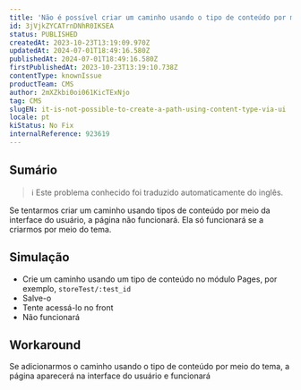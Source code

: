 ```yaml
---
title: 'Não é possível criar um caminho usando o tipo de conteúdo por meio da interface do usuário'
id: 3jVjkZYCATrnDNhR0IKSEA
status: PUBLISHED
createdAt: 2023-10-23T13:19:09.970Z
updatedAt: 2024-07-01T18:49:16.580Z
publishedAt: 2024-07-01T18:49:16.580Z
firstPublishedAt: 2023-10-23T13:19:10.738Z
contentType: knownIssue
productTeam: CMS
author: 2mXZkbi0oi061KicTExNjo
tag: CMS
slugEN: it-is-not-possible-to-create-a-path-using-content-type-via-ui
locale: pt
kiStatus: No Fix
internalReference: 923619
---
```


## Sumário

>ℹ️ Este problema conhecido foi traduzido automaticamente do inglês.


Se tentarmos criar um caminho usando tipos de conteúdo por meio da interface do usuário, a página não funcionará. Ela só funcionará se a criarmos por meio do tema.

## Simulação



- Crie um caminho usando um tipo de conteúdo no módulo Pages, por exemplo, `storeTest/:test_id`
- Salve-o
- Tente acessá-lo no front
- Não funcionará



## Workaround


Se adicionarmos o caminho usando o tipo de conteúdo por meio do tema, a página aparecerá na interface do usuário e funcionará





